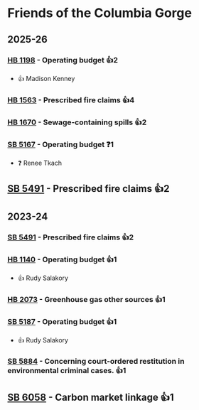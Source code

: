 # Friends of the Columbia Gorge
## 2025-26

### [HB 1198](/bill/2025-26/hb/1198/) - Operating budget 👍2  
* 👍 Madison Kenney

### [HB 1563](/bill/2025-26/hb/1563/) - Prescribed fire claims 👍4  

### [HB 1670](/bill/2025-26/hb/1670/) - Sewage-containing spills 👍2  

### [SB 5167](/bill/2025-26/sb/5167/) - Operating budget   ❓1
* ❓ Renee Tkach

## [SB 5491](/bill/2025-26/sb/5491/) - Prescribed fire claims 👍2  

## 2023-24

### [SB 5491](/bill/2023-24/sb/5491/) - Prescribed fire claims 👍2  

### [HB 1140](/bill/2023-24/hb/1140/) - Operating budget 👍1  
* 👍 Rudy Salakory

### [HB 2073](/bill/2023-24/hb/2073/) - Greenhouse gas other sources 👍1  

### [SB 5187](/bill/2023-24/sb/5187/) - Operating budget 👍1  
* 👍 Rudy Salakory

### [SB 5884](/bill/2023-24/sb/5884/) - Concerning court-ordered restitution in environmental criminal cases. 👍1  

## [SB 6058](/bill/2023-24/sb/6058/) - Carbon market linkage 👍1  
